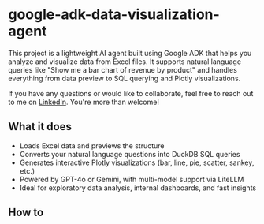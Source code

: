 # google-adk-data-visualization-agent

This project is a lightweight AI agent built using Google ADK that helps you analyze and visualize data from Excel files. It supports natural language queries like "Show me a bar chart of revenue by product" and handles everything from data preview to SQL querying and Plotly visualizations.

If you have any questions or would like to collaborate, feel free to reach out to me on [LinkedIn](https://www.linkedin.com/in/jenya-stoeva-60477249/). You're more than welcome!

## What it does
* Loads Excel data and previews the structure
* Converts your natural language questions into DuckDB SQL queries
* Generates interactive Plotly visualizations (bar, line, pie, scatter, sankey, etc.)
* Powered by GPT-4o or Gemini, with multi-model support via LiteLLM
* Ideal for exploratory data analysis, internal dashboards, and fast insights

## How to

